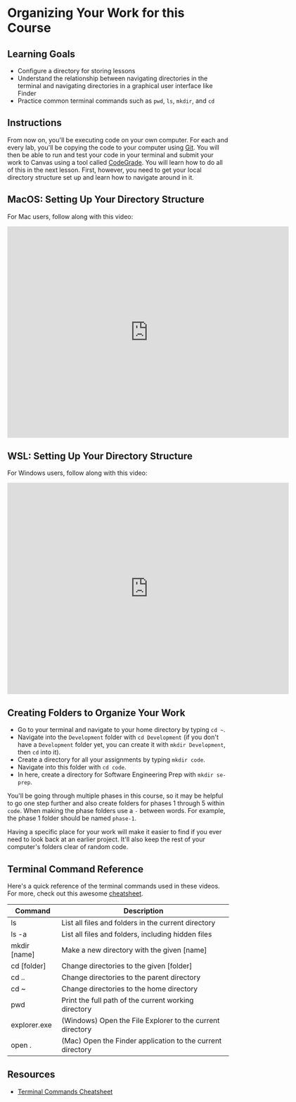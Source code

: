# Organizing Your Work for this Course

## Learning Goals

- Configure a directory for storing lessons
- Understand the relationship between navigating directories in the terminal and
  navigating directories in a graphical user interface like Finder
- Practice common terminal commands such as `pwd`, `ls`, `mkdir`, and `cd`

## Instructions

From now on, you'll be executing code on your own computer. For each and every
lab, you'll be copying the code to your computer using
[Git](https://git-scm.com). You will then be able to run and test your code in
your terminal and submit your work to Canvas using a tool called [CodeGrade][].
You will learn how to do all of this in the next lesson. First, however, you
need to get your local directory structure set up and learn how to navigate
around in it.

[CodeGrade]: https://help.codegrade.com/for-students/getting-started

## MacOS: Setting Up Your Directory Structure

For Mac users, follow along with this video:

<iframe width="640" height="480" src="https://www.youtube.com/embed/_zeNHyW9gvw" frameborder="0" allowfullscreen></iframe>

## WSL: Setting Up Your Directory Structure

For Windows users, follow along with this video:

<iframe width="640" height="480" src="https://www.youtube.com/embed/EwLe9M4xZlk" frameborder="0" allowfullscreen></iframe>

## Creating Folders to Organize Your Work

- Go to your terminal and navigate to your home directory by typing `cd ~`.
- Navigate into the `Development` folder with `cd Development` (if you don't
  have a `Development` folder yet, you can create it with `mkdir Development`,
  then `cd` into it).
- Create a directory for all your assignments by typing `mkdir code`.
- Navigate into this folder with `cd code`.
- In here, create a directory for Software Engineering Prep with
  `mkdir se-prep`.

You'll be going through multiple phases in this course, so it may be helpful
to go one step further and also create folders for phases 1 through 5 within
`code`. When making the phase folders use a `-` between words. For example,
the phase 1 folder should be named `phase-1`.

Having a specific place for your work will make it easier to find if you ever
need to look back at an earlier project. It'll also keep the rest of your
computer's folders clear of random code.

## Terminal Command Reference

Here's a quick reference of the terminal commands used in these videos. For
more, check out this awesome [cheatsheet][].

| Command      | Description                                                |
| ------------ | ---------------------------------------------------------- |
| ls           | List all files and folders in the current directory        |
| ls -a        | List all files and folders, including hidden files         |
| mkdir [name] | Make a new directory with the given [name]                 |
| cd [folder]  | Change directories to the given [folder]                   |
| cd ..        | Change directories to the parent directory                 |
| cd ~         | Change directories to the home directory                   |
| pwd          | Print the full path of the current working directory       |
| explorer.exe | (Windows) Open the File Explorer to the current directory  |
| open .       | (Mac) Open the Finder application to the current directory |

## Resources

- [Terminal Commands Cheatsheet][cheatsheet]

[cheatsheet]: https://github.com/0nn0/terminal-mac-cheatsheet
